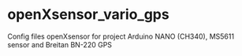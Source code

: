 # openXsensor_vario_gps
Config files openXsensor for project Arduino NANO (CH340), MS5611 sensor and Breitan BN-220 GPS
